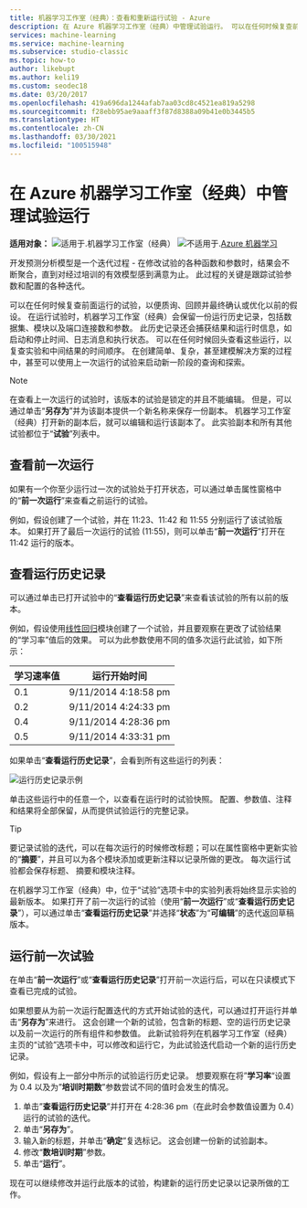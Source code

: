 ```yaml
---
title: 机器学习工作室（经典）：查看和重新运行试验 - Azure
description: 在 Azure 机器学习工作室（经典）中管理试验运行。 可以在任何时候复查前面运行的试验，以便质询、回顾并最终确认或优化以前的假设。
services: machine-learning
ms.service: machine-learning
ms.subservice: studio-classic
ms.topic: how-to
author: likebupt
ms.author: keli19
ms.custom: seodec18
ms.date: 03/20/2017
ms.openlocfilehash: 419a696da1244afab7aa03cd8c4521ea819a5298
ms.sourcegitcommit: f28ebb95ae9aaaff3f87d8388a09b41e0b3445b5
ms.translationtype: HT
ms.contentlocale: zh-CN
ms.lasthandoff: 03/30/2021
ms.locfileid: "100515948"
---
```

# <a name="manage-experiment-runs-in-azure-machine-learning-studio-classic"></a>在 Azure 机器学习工作室（经典）中管理试验运行

**适用对象：** ![适用于.](../../../includes/media/aml-applies-to-skus/yes.png)机器学习工作室（经典）   ![不适用于.](../../../includes/media/aml-applies-to-skus/no.png)[Azure 机器学习](../overview-what-is-machine-learning-studio.md#ml-studio-classic-vs-azure-machine-learning-studio)


开发预测分析模型是一个迭代过程 - 在修改试验的各种函数和参数时，结果会不断聚合，直到对经过培训的有效模型感到满意为止。 此过程的关键是跟踪试验参数和配置的各种迭代。

可以在任何时候复查前面运行的试验，以便质询、回顾并最终确认或优化以前的假设。 在运行试验时，机器学习工作室（经典）会保留一份运行历史记录，包括数据集、模块以及端口连接数和参数。 此历史记录还会捕获结果和运行时信息，如启动和停止时间、日志消息和执行状态。 可以在任何时候回头查看这些运行，以复查实验和中间结果的时间顺序。 在创建简单、复杂，甚至建模解决方案的过程中，甚至可以使用上一次运行的试验来启动新一阶段的查询和探索。

> [!NOTE]
> 在查看上一次运行的试验时，该版本的试验是锁定的并且不能编辑。 但是，可以通过单击“**另存为**”并为该副本提供一个新名称来保存一份副本。 机器学习工作室（经典）打开新的副本后，就可以编辑和运行该副本了。 此实验副本和所有其他试验都位于“**试验**”列表中。
> 
> 

## <a name="view-the-prior-run"></a>查看前一次运行
如果有一个你至少运行过一次的试验处于打开状态，可以通过单击属性窗格中的“**前一次运行**”来查看之前运行的试验。

例如，假设创建了一个试验，并在 11:23、11:42 和 11:55 分别运行了该试验版本。 如果打开了最后一次运行的试验 (11:55)，则可以单击“**前一次运行**”打开在 11:42 运行的版本。

## <a name="view-the-run-history"></a>查看运行历史记录
可以通过单击已打开试验中的“**查看运行历史记录**”来查看该试验的所有以前的版本。

例如，假设使用[线性回归][linear-regression]模块创建了一个试验，并且要观察在更改了试验结果的“学习率”值后的效果。 可以为此参数使用不同的值多次运行此试验，如下所示：

| 学习速率值 | 运行开始时间 |
| --- | --- |
| 0.1 |9/11/2014 4:18:58 pm |
| 0.2 |9/11/2014 4:24:33 pm |
| 0.4 |9/11/2014 4:28:36 pm |
| 0.5 |9/11/2014 4:33:31 pm |

如果单击“**查看运行历史记录**”，会看到所有这些运行的列表：

![运行历史记录示例](./media/manage-experiment-iterations/viewrunhistory.jpg)

单击这些运行中的任意一个，以查看在运行时的试验快照。 配置、参数值、注释和结果将全部保留，从而提供试验运行的完整记录。

> [!TIP]
> 要记录试验的迭代，可以在每次运行的时候修改标题；可以在属性窗格中更新实验的“**摘要**”，并且可以为各个模块添加或更新注释以记录所做的更改。 每次运行试验都会保存标题、 摘要和模块注释。
> 
> 

在机器学习工作室（经典）中，位于“试验”选项卡中的实验列表将始终显示实验的最新版本。 如果打开了前一次运行的试验（使用“**前一次运行**”或“**查看运行历史记录**”），可以通过单击“**查看运行历史记录**”并选择“**状态**”为“**可编辑**”的迭代返回草稿版本。

## <a name="run-a-previous-experiment"></a>运行前一次试验
在单击“**前一次运行**”或“**查看运行历史记录**”打开前一次运行后，可以在只读模式下查看已完成的试验。

如果想要从为前一次运行配置迭代的方式开始试验的迭代，可以通过打开运行并单击“**另存为**”来进行。 这会创建一个新的试验，包含新的标题、空的运行历史记录以及前一次运行的所有组件和参数值。 此新试验将列在机器学习工作室（经典）主页的“试验”选项卡中，可以修改和运行它，为此试验迭代启动一个新的运行历史记录。 

例如，假设有上一部分中所示的试验运行历史记录。 想要观察在将”**学习率**“设置为 0.4 以及为”**培训时期数**”参数尝试不同的值时会发生的情况。

1. 单击”**查看运行历史记录**”并打开在 4:28:36 pm（在此时会参数值设置为 0.4）运行的试验的迭代。
2. 单击“**另存为**”。
3. 输入新的标题，并单击“**确定**”复选标记。 这会创建一份新的试验副本。
4. 修改“**数培训时期**”参数。
5. 单击“**运行**”。

现在可以继续修改并运行此版本的试验，构建新的运行历史记录以记录所做的工作。

<!-- Module References -->
[linear-regression]: /azure/machine-learning/studio-module-reference/linear-regression